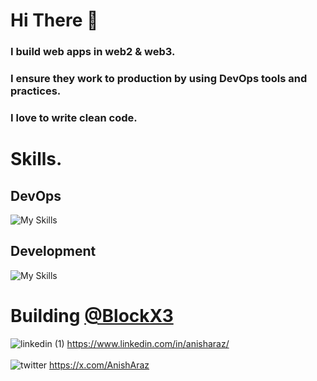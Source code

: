 # Hi There 👋
### I build web apps in web2 & web3.
### I ensure they work to production by using DevOps tools and practices. 
### I love to write clean code.

# Skills.
## DevOps
![My Skills](https://skillicons.dev/icons?i=kubernetes,docker,aws,git,githubactions,grafana,jenkins,terraform,prometheus,bash,cloudflare,linux,nginx)
## Development
![My Skills](https://skillicons.dev/icons?i=ts,nextjs,express,kafka,rabbitmq,postgres,prisma,react,redis,tailwind,js,html,css,figma,)

# Building [@BlockX3](http://blockx3.xyz/)
![linkedin (1)](https://github.com/anisharaz/anisharaz/assets/105302254/5de919d7-8932-4fc4-9f81-23aa1498c05d) https://www.linkedin.com/in/anisharaz/ <br> <br>
![twitter](https://github.com/anisharaz/anisharaz/assets/105302254/36b440eb-9714-431b-97d6-29662a9d689c) https://x.com/AnishAraz
